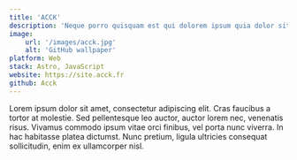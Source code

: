 ```yaml
---
title: 'ACCK'
description: 'Neque porro quisquam est qui dolorem ipsum quia dolor sit amet, consectetur, adipisci'
image:
    url: '/images/acck.jpg'
    alt: 'GitHub wallpaper'
platform: Web
stack: Astro, JavaScript
website: https://site.acck.fr
github: Acck
---
```


Lorem ipsum dolor sit amet, consectetur adipiscing elit. Cras faucibus a tortor at molestie. Sed pellentesque leo auctor, auctor lorem nec, venenatis risus. Vivamus commodo ipsum vitae orci finibus, vel porta nunc viverra. In hac habitasse platea dictumst. Nunc pretium, ligula ultricies consequat sollicitudin, enim ex ullamcorper nisl.
